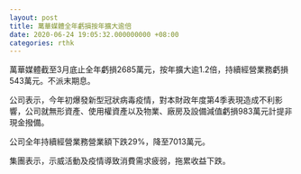 ```yaml
---
layout: post
title: 萬華媒體全年虧損按年擴大逾倍
date: 2020-06-24 19:05:32.000000000 +08:00
categories: rthk
---
```


萬華媒體截至3月底止全年虧損2685萬元，按年擴大逾1.2倍，持續經營業務虧損543萬元。不派末期息。

公司表示，今年初爆發新型冠狀病毒疫情，對本財政年度第4季表現造成不利影響，公司就無形資產、使用權資產以及物業、廠房及設備減值虧損983萬元計提非現金撥備。

公司全年持續經營業務營業額下跌29%，降至7013萬元。

集團表示，示威活動及疫情導致消費需求疲弱，拖累收益下跌。
